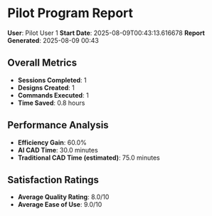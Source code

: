 
# Pilot Program Report
**User**: Pilot User 1
**Start Date**: 2025-08-09T00:43:13.616678
**Report Generated**: 2025-08-09 00:43

## Overall Metrics
- **Sessions Completed**: 1
- **Designs Created**: 1
- **Commands Executed**: 1
- **Time Saved**: 0.8 hours

## Performance Analysis
- **Efficiency Gain**: 60.0%
- **AI CAD Time**: 30.0 minutes
- **Traditional CAD Time (estimated)**: 75.0 minutes

## Satisfaction Ratings
- **Average Quality Rating**: 8.0/10
- **Average Ease of Use**: 9.0/10
